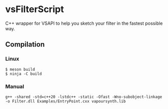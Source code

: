 # vsFilterScript
C++ wrapper for VSAPI to help you sketch your filter in the fastest possible way.


## Compilation

### Linux

```
$ meson build
$ ninja -C build
```

### Manual

```
g++ -shared -std=c++20 -lstdc++ -static -Ofast -Wno-subobject-linkage -o Filter.dll Examples/EntryPoint.cxx vapoursynth.lib
```
